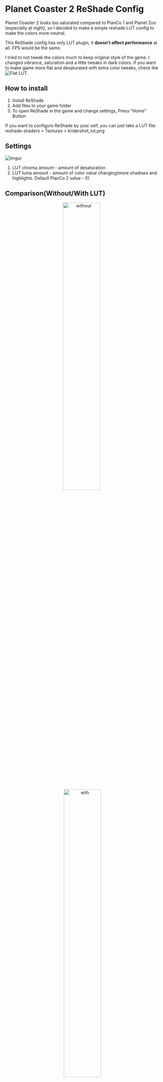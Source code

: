 # Planet Coaster 2 ReShade Config
Planet Coaster 2 looks too saturated compared to PlanCo 1 and Planet Zoo (especially at night), so I decided to make a simple reshade LUT config to make the colors more neutral.

This ReShade config has only LUT plugin, it **doesn't affect performance** at all. FPS would be the same.

I tried to not tweak the colors much to keep original style of the game. I changed vibrance, saturation and a little tweaks in dark colors.
If you want to make game more flat and desaturated with extra color tweaks, check the ![Flat LUT](https://github.com/Kridershot/planco2_reshade_flat).

## How to install
1. Install ReShade
2. Add files to your game folder
3. To open ReShade in the game and change settings, Press "Home" Button

If you want to configure ReShade by your self, you can just take a LUT file: reshade-shaders > Textures > kridershot_lut.png

## Settings
![Imgur](https://imgur.com/5dd8CHy.png)

1. LUT chroma amount - amount of desaturation
2. LUT luma amount - amount of color value changing(more shadows and highlights. Default PlanCo 2 value - 0)

## Comparison(Without/With LUT)
<p align="center">
  <img alt="without" src="https://imgur.com/o01kbXL.png" width="49%">
&nbsp;
  <img alt="with" src="https://imgur.com/V8G7fvc.jpg" width="49%">
</p>
<p align="center">
  <img alt="without" src="https://imgur.com/rMziLhp.jpg" width="49%">
&nbsp;
  <img alt="with" src="https://imgur.com/h9V3FjR.jpg" width="49%">
</p>
<p align="center">
  <img alt="without" src="https://imgur.com/iJFjtKw.jpg" width="49%">
&nbsp;
  <img alt="with" src="https://imgur.com/PU6tGem.jpg" width="49%">
</p>
<p align="center">
  <img alt="without" src="https://imgur.com/WvnDZrd.jpg" width="49%">
&nbsp;
  <img alt="with" src="https://imgur.com/4el7sRw.jpg" width="49%">
</p>
<p align="center">
  <img alt="without" src="https://imgur.com/FV8uLOO.jpg" width="49%">
&nbsp;
  <img alt="with" src="https://imgur.com/1XGrmLh.jpg" width="49%">
</p>
<p align="center">
  <img alt="without" src="https://imgur.com/yE0P9CM.jpg" width="49%">
&nbsp;
  <img alt="with" src="https://imgur.com/A2Adn1u.jpg" width="49%">
</p>
<p align="center">
  <img alt="without" src="https://imgur.com/hufBFR2.jpg" width="49%">
&nbsp;
  <img alt="with" src="https://imgur.com/zKSACUS.jpg" width="49%">
</p>
<p align="center">
  <img alt="without" src="https://imgur.com/XnyDMkz.jpg" width="49%">
&nbsp;
  <img alt="with" src="https://imgur.com/DhTMEfJ.jpg" width="49%">
</p>
<p align="center">
  <img alt="without" src="https://imgur.com/XugGeFU.jpg" width="49%">
&nbsp;
  <img alt="with" src="https://imgur.com/z6L8Elm.jpg" width="49%">
</p>
<p align="center">
  <img alt="without" src="https://imgur.com/fyvalZo.jpg" width="49%">
&nbsp;
  <img alt="with" src="https://imgur.com/e7ljS3V.jpg" width="49%">
</p>
<p align="center">
  <img alt="without" src="https://imgur.com/laZSKkz.jpg" width="49%">
&nbsp;
  <img alt="with" src="https://imgur.com/IBVTCMp.jpg" width="49%">
</p>
<p align="center">
  <img alt="without" src="https://imgur.com/uW7nek3.jpg" width="49%">
&nbsp;
  <img alt="with" src="https://imgur.com/3OuvRVU.jpg" width="49%">
</p>
<p align="center">
  <img alt="without" src="https://imgur.com/lWQ5iVl.jpg" width="49%">
&nbsp;
  <img alt="with" src="https://imgur.com/8W37VhE.jpg" width="49%">
</p>
<p align="center">
  <img alt="without" src="https://imgur.com/Oo8IHjf.jpg" width="49%">
&nbsp;
  <img alt="with" src="https://imgur.com/TeV4Srr.jpg" width="49%">
</p>

## Comparison(Without/Default/Flat LUT)
<p align="center">
  <img alt="without" src="https://imgur.com/XnyDMkz.jpg" width="32%">
&nbsp;
  <img alt="default" src="https://imgur.com/DhTMEfJ.jpg" width="32%">
  &nbsp;
  <img alt="flat" src="https://imgur.com/rxXKlkG.jpg" width="32%">
</p>
